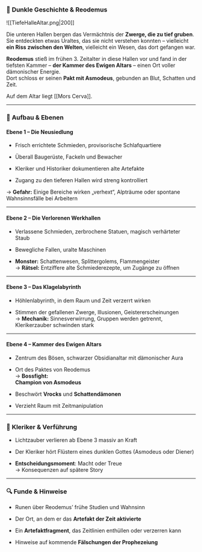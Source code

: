 

### 📜 **Dunkle Geschichte & Reodemus**
![[TiefeHalleAltar.png|200]]

Die unteren Hallen bergen das Vermächtnis der **Zwerge, die zu tief gruben**. Sie entdeckten etwas Uraltes, das sie nicht verstehen konnten – vielleicht **ein Riss zwischen den Welten**, vielleicht ein Wesen, das dort gefangen war.

**Reodemus** stieß im frühen 3. Zeitalter in diese Hallen vor und fand in der tiefsten Kammer – **der Kammer des Ewigen Altars** – einen Ort voller dämonischer Energie.  
Dort schloss er seinen **Pakt mit Asmodeus**, gebunden an Blut, Schatten und Zeit.

Auf dem Altar liegt [[Mors Cerva]].

---

### 🧩 **Aufbau & Ebenen**

#### **Ebene 1 – Die Neusiedlung**

- Frisch errichtete Schmieden, provisorische Schlafquartiere
    
- Überall Baugerüste, Fackeln und Bewacher
    
- Kleriker und Historiker dokumentieren alte Artefakte
    
- Zugang zu den tieferen Hallen wird streng kontrolliert
    

→ **Gefahr:** Einige Bereiche wirken „verhext“, Alpträume oder spontane Wahnsinnsfälle bei Arbeitern

---

#### **Ebene 2 – Die Verlorenen Werkhallen**

- Verlassene Schmieden, zerbrochene Statuen, magisch verhärteter Staub
    
- Bewegliche Fallen, uralte Maschinen
    
- **Monster:** Schattenwesen, Splittergolems, Flammengeister  
    → **Rätsel:** Entziffere alte Schmiederezepte, um Zugänge zu öffnen
    

---

#### **Ebene 3 – Das Klagelabyrinth**

- Höhlenlabyrinth, in dem Raum und Zeit verzerrt wirken
    
- Stimmen der gefallenen Zwerge, Illusionen, Geistererscheinungen  
    → **Mechanik:** Sinnesverwirrung, Gruppen werden getrennt, Klerikerzauber schwinden stark
    

---

#### **Ebene 4 – Kammer des Ewigen Altars**

- Zentrum des Bösen, schwarzer Obsidianaltar mit dämonischer Aura
    
- Ort des Paktes von Reodemus  
    → **Bossfight:**  
    **Champion von Asmodeus**
    
- Beschwört **Vrocks** und **Schattendämonen**
    
- Verzieht Raum mit Zeitmanipulation
    

---

### 🧠 **Kleriker & Verführung**

- Lichtzauber verlieren ab Ebene 3 massiv an Kraft
    
- Der Kleriker hört Flüstern eines dunklen Gottes (Asmodeus oder Diener)
    
- **Entscheidungsmoment**: Macht oder Treue  
    → Konsequenzen auf spätere Story
    

---

### 🔍 **Funde & Hinweise**

- Runen über Reodemus’ frühe Studien und Wahnsinn
    
- Der Ort, an dem er das **Artefakt der Zeit aktivierte**
    
- Ein **Artefaktfragment**, das Zeitlinien enthüllen oder verzerren kann
    
- Hinweise auf kommende **Fälschungen der Prophezeiung**